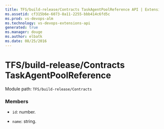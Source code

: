 ```yaml
---
title: TFS/build-release/Contracts TaskAgentPoolReference API | Extensions for Visual Studio Team Services
ms.assetid: cf315b6e-6073-8a11-2255-bbb414c6fd5c
ms.prod: vs-devops-alm
ms.technology: vs-devops-extensions-api
generated: true
ms.manager: douge
ms.author: elbatk
ms.date: 08/25/2016
---
```


# TFS/build-release/Contracts TaskAgentPoolReference

Module path: `TFS/build-release/Contracts`


### Members

* `id`: number. 

* `name`: string. 

